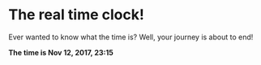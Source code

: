# The real time clock!

Ever wanted to know what the time is? Well, your journey is about to end!

**The time is Nov 12, 2017, 23:15**